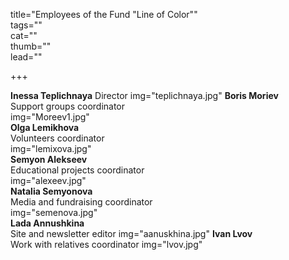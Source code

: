 title="Employees of the Fund "Line of Color""      
tags=""    
cat=""     
thumb=""     
lead=""  

+++

**Inessa Teplichnaya**
Director
img="teplichnaya.jpg" 
**Boris Moriev**  
Support groups coordinator  
img="Moreev1.jpg"  
**Olga Lemikhova**  
Volunteers coordinator  
img="lemixova.jpg"   
**Semyon Alekseev**  
Educational projects coordinator  
img="alexeev.jpg"    
**Natalia Semyonova**  
Media and fundraising coordinator  
img="semenova.jpg"  
**Lada Annushkina**  
Site and newsletter editor
img="aanuskhina.jpg" 
**Ivan Lvov**  
Work with relatives coordinator
img="lvov.jpg"  
